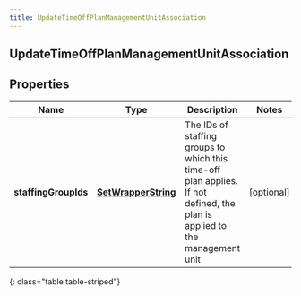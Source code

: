 ```yaml
---
title: UpdateTimeOffPlanManagementUnitAssociation
---
```

## UpdateTimeOffPlanManagementUnitAssociation


## Properties

| Name | Type | Description | Notes |
| ------------ | ------------- | ------------- | ------------- |
| **staffingGroupIds** | <!----><!---->[**SetWrapperString**](SetWrapperString.html)<!----> | The IDs of staffing groups to which this time-off plan applies. If not defined, the plan is applied to the management unit |  [optional] |
{: class="table table-striped"}



